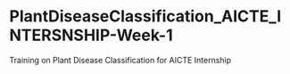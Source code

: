 # PlantDiseaseClassification_AICTE_INTERSNSHIP-Week-1
Training on Plant Disease Classification for AICTE Internship
